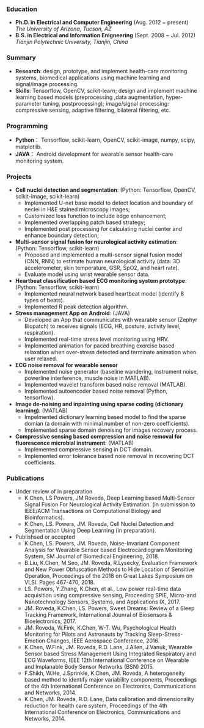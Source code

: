 ### Education
- **Ph.D. in Electrical and Computer Engineering** (Aug. 2012 ~ present) </br>
*The University of Arizona, Tucson, AZ*
- **B.S. in Electrical and Information Enigneering** (Sept. 2008 ~ Jul. 2012)</br>
*Tianjin Polytechnic University, Tianjin, China*

### Summary
- **Research**: design, prototype, and implement health-care monitoring systems, biomedical applications using machine learning and signal/image processing.
- **Skills**: Tensorflow, OpenCV, scikit-learn; design and implement machine learning based models (preprocessing ,data augmentation, hyper-parameter tuning, postprocessing); image/signal processing: compressive sensing, adaptive filtering, bilateral filtering, etc.

### Programming
- **Python**： Tensorflow, scikit-learn, OpenCV, scikit-image, numpy, scipy, matplotlib.
- **JAVA**： Android development for wearable sensor health-care monitoring system.

### Projects
- **Cell nuclei detection and segmentation**: (Python: Tensorflow, OpenCV, scikit-image, scikit-learn) </br>
  - Implemented U-net base model to detect location and boundary of neclei in H&E stained microscopy images;
  - Customized loss function to include edge enhancement;
  - Implemented overlapping patch based strategy;
  - Implemented post processing for calculating nuclei center and enhance boundary detection;
- **Multi-sensor signal fusion for neurological activity estimation**: (Python: Tensorflow, scikit-learn)</br>
  - Proposed and implemented a multi-sensor signal fusion model (CNN, RNN) to estimate human neurological activity (data: 3D accelerometer, skin temperature, GSR, SpO2, and heart rate).
  - Evaluate model using wrist wearable sensor data.
- **Heartbeat classification based ECG monitoring system prototype**: (Python: Tensorflow, scikit-learn) </br>
  - Implemented neural network based heartbeat model (identify 8 types of beats).
  - Implemented R peak detection algorithm.
- **Stress management App on Android**: (JAVA) </br>
  - Developed an App that communicates with wearable sensor (Zephyr Biopatch) to receives signals (ECG, HR, posture, activity level, respiration).
  - Implemented real-time stress level monitoring using HRV.
  - Implemented animation for paced breathing exercise based relaxation when over-stress detected and terminate animation when user relaxed.
- **ECG noise removal for wearable sensor**
  - Implemented noise generator (baseline wandering, instrument noise, powerline interference, muscle noise in MATLAB).
  - Implemented wavelet transform based noise removal (MATLAB).
  - Implemented autoencoder based noise removal (Python, tensorflow).
- **Image de-noising and inpainting using sparse coding (dictionary learning)**: (MATLAB) </br>
  - Impelmented dictionary learning based model to find the sparse domian (a domain with minimal number of non-zero coefficients).
  - Implemented sparse domain denoising for images recovery process.
- **Compressive sensing based compression and noise removal for fluorescence microbial instrument**: (MATLAB) </br>
  - Implemented compressive sensing in DCT domain.
  - Implemented error tolerance based noie removal in recovering DCT coefficients.
### Publications
- Under review of in preparation 
  - K.Chen, LS Powers, JM Roveda, Deep Learning based Multi-Sensor Signal Fusion For Neurological Activity Estimation. (in submission to IEEE/ACM Transactions on Computational Biology and Bioinformatics). </br>
  - K.Chen, LS. Powers, JM. Roveda, Cell Nuclei Detection and Segmentation Using Deep Learning (in preparation).
- Publishsed or accepted
  - K.Chen, LS. Powers, JM. Roveda, Noise-Invariant Component Analysis for Wearable Sensor based Electrocardiogram Monitoring System, SM Journal of Biomedical Engineering, 2018.
  - B.Liu, K.Chen, M.Seo, JM. Roveda, R.Lysecky, Evaluation Framework and New Power Obfuscation Methods to Hide Location of Sensitive Operation, Proceedings of the 2018 on Great Lakes Symposium on VLSI. Pages 467-470, 2018.
  - LS. Powers, Y.Zhang, K.Chen, et al., Low power real-time data acquisition using compressive sensing, Proceeding SPIE, Micro-and Nanotechnology Sensors, Systems, and Applications IX, 2017.
  - JM. Roveda, K.Chen, LS. Powers, Sweet Dreams: Review of a Sleep Tracking Framework, International Jounral of Biosensors & Bioelectronics, 2017.
  - JM. Roveda, W.Fink, K.Chen, W-T. Wu, Psychological Health Monitoring for Pilots and Astronauts by Tracking Sleep-Stress-Emotion Changes, IEEE Aerospace Conference, 2016.
  - K.Chen, W.Fink, JM. Roveda, R.D. Lane, J.Allen, J.Vanuk, Wearable Sensor based Stress Management Using Integrated Respiratory and ECG Waveforms, IEEE 12th International Conference on Wearable and Implanable Body Sensor Networks (BSN) 2015.
  - F.Shikh, W.He, J.Sprinkle, K.Chen, JM. Roveda, A heterogeneity based method to identify major variability components, Proceedings of the 4th International Conference on Electronics, Communications and Networks, 2014.
  - K.Chen, JM. Roveda, R.D. Lane, Data calibration and dimensionality reduction for health care system, Proceedings of the 4th International Conference on Electronics, Communications and Networks, 2014.
